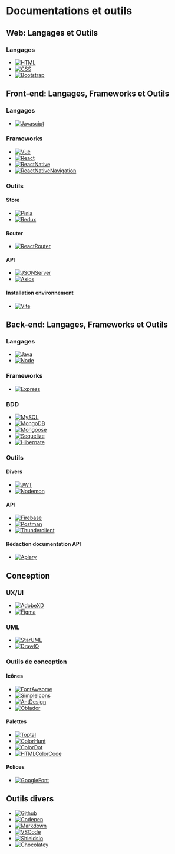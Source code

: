 # Documentations et outils

## Web: Langages et Outils
### Langages

* [![HTML][Html.dev]][Html-url]
* [![CSS][CSS.dev]][CSS-url]
* [![Bootstrap][Bootstrap.com]][Bootstrap-url]


## Front-end: Langages, Frameworks et Outils
### Langages
* [![Javascipt]][Javascript-url]

### Frameworks
* [![Vue][Vue.js]][Vue-url]
* [![React]][React-url]
* [![ReactNative]][ReactNative-url]
* [![ReactNativeNavigation]][ReactNativeNavigation-url]

### Outils

#### Store
* [![Pinia]][Pinia-url]
* [![Redux]][Redux-url]

#### Router
* [![ReactRouter]][ReactRouter-url]

#### API
* [![JSONServer]][JSONServer-url]
* [![Axios]][Axios-url]

#### Installation environnement
* [![Vite]][Vite-url]



## Back-end: Langages, Frameworks et Outils
### Langages
* [![Java]][Java-url]
* [![Node][Node.js]][Node-url]

### Frameworks
* [![Express][Express.js]][Express-url]

### BDD
* [![MySQL][MySql]][MySQL-url]
* [![MongoDB]][MongoDB-url]
* [![Mongoose]][Mongoose-url]
* [![Sequelize][Sequelize.js]][Sequelize-url]
* [![Hibernate][Hibernate]][Hibernate-url]

### Outils
#### Divers
* [![JWT]][JWT-url]
* [![Nodemon]][Nodemon-url]

#### API
* [![Firebase]][Firebase-url]
* [![Postman]][Postman-url]
* [![Thunderclient]][Thunderclient-url]

#### Rédaction documentation API
* [![Apiary]][Apiary-url]


## Conception
### UX/UI
* [![AdobeXD]][AdobeXD-url]
* [![Figma]][Figma-url]

### UML
* [![StarUML]][StarUML-url]
* [![DrawIO]][DrawIO-url]


### Outils de conception

#### Icônes

* [![FontAwsome]][FontAwsome-url]
* [![SimpleIcons]][SimpleIcons-url]
* [![AntDesign]][AntDesign-url]
* [![Oblador]][Oblador-url]


#### Palettes

* [![Toptal]][Toptal-url]
* [![ColorHunt]][ColorHunt-url]
* [![ColorDot]][ColorDot-url]
* [![HTMLColorCode]][HTMLColorCode-url]


#### Polices

* [![GoogleFont]][GoogleFont-url]

## Outils divers

* [![Github]][Github-url]
* [![Codepen]][Codepen-url]
* [![Markdown]][Markdown-url]
* [![VSCode]][VSCode-url]
* [![ShieldsIo]][ShieldsIo-url]
* [![Chocolatey]][Chocolatey-url]



<!-- MARKDOWN LINKS & IMAGES -->

<!-- web links -->
[Html.dev]:   https://img.shields.io/badge/HTML5-E34F26?style=for-the-badge&logo=html5&logoColor=white
[Html-url]: https://developer.mozilla.org/fr/docs/Web/HTML
[CSS.dev]: https://img.shields.io/badge/CSS3-1572B6?style=for-the-badge&logo=css3&logoColor=white
[CSS-url]: https://developer.mozilla.org/fr/docs/Web/CSS
[Bootstrap.com]: https://img.shields.io/badge/Bootstrap-563D7C?style=for-the-badge&logo=bootstrap&logoColor=white
[Bootstrap-url]: https://getbootstrap.com
[FontAwsome]: https://img.shields.io/badge/Font%20Awsome-ED8B00?style=for-the-badge&logo=fontawesome&logoColor=white&color=%23528DD7
[FontAwsome-url]: https://fontawesome.com/
[GoogleFont]: https://img.shields.io/badge/Google%20Font-ED8B00?style=for-the-badge&logo=googlefonts&logoColor=white&color=%234285F4
[GoogleFont-url]: https://fonts.google.com/
[SimpleIcons]: https://img.shields.io/badge/Simple%20Icons-ED8B00?style=for-the-badge&logo=simpleicons&logoColor=white&color=%23111111
[SimpleIcons-url]: https://simpleicons.org/


<!-- front-end links -->
[Javascipt]: https://img.shields.io/badge/JavaScript-F7DF1E?style=for-the-badge&logo=javascript&logoColor=black
[Javascript-url]: https://developer.mozilla.org/fr/docs/Web/JavaScript
[Vue.js]: https://img.shields.io/badge/Vue.js-35495E?style=for-the-badge&logo=vuedotjs&logoColor=4FC08D
[Vue-url]: https://vuejs.org/
[Pinia]: https://img.shields.io/badge/Pinia-ED8B00?style=for-the-badge&logo=gamebanana&logoColor=white&color=green
[Pinia-url]: https://pinia.vuejs.org/
[React]: https://img.shields.io/badge/React-20232A?style=for-the-badge&logo=react&logoColor=61DAFB
[React-url]: https://react.dev/reference/react
[Redux]: https://img.shields.io/badge/Redux-593D88?style=for-the-badge&logo=redux&logoColor=white
[Redux-url]: https://react-redux.js.org/
[ReactRouter]: https://img.shields.io/badge/React_Router-CA4245?style=for-the-badge&logo=react-router&logoColor=white
[ReactRouter-url]: https://reactrouter.com/en/main
[ReactNative]: https://img.shields.io/badge/React_Native-20232A?style=for-the-badge&logo=react&logoColor=61DAFB
[ReactNative-url]: https://reactnative.dev/docs/getting-started
[ReactNativeNavigation]: https://img.shields.io/badge/React_Native_Navigation-20232A?style=for-the-badge&logo=react&logoColor=61DAFB
[ReactNativeNavigation-url]: https://reactnavigation.org/
[Axios]: https://img.shields.io/badge/Axios-ED8B00?style=for-the-badge&logo=axios&logoColor=white&color=%235A29E4
[Axios-url]: https://www.npmjs.com/package/axios
[Vite]: https://img.shields.io/badge/Vite-ED8B00?style=for-the-badge&logo=vite&logoColor=white&color=%23646CFF
[Vite-url]: https://vitejs.dev/
[JSONServer]: https://img.shields.io/badge/JSON_Server-ED8B00?style=for-the-badge&logo=json&logoColor=white&color=%23000000
[JSONServer-url]: https://www.npmjs.com/package/json-server


<!-- back-end links -->
[Java]: https://img.shields.io/badge/Java-ED8B00?style=for-the-badge&logo=openjdk&logoColor=white
[Java-url]: https://dev.java/learn/getting-started/
[Node.js]: https://img.shields.io/badge/Node.js-43853D?style=for-the-badge&logo=node.js&logoColor=white
[Node-url]: https://nodejs.org/en
[Express.js]:  https://img.shields.io/badge/Express.js-ED8B00?style=for-the-badge&logo=express&logoColor=white&color=%23000000
[Express-url]: https://expressjs.com/fr/
[Sequelize.js]: https://img.shields.io/badge/sequelize-323330?style=for-the-badge&logo=sequelize&logoColor=blue
[Sequelize-url]: https://sequelize.org/
[Hibernate]: https://img.shields.io/badge/Hibernate-blue?style=for-the-badge&logo=hibernate
[Hibernate-url]: https://hibernate.org/
[MySql]: https://img.shields.io/badge/MySQL-00000F?style=for-the-badge&logo=mysql&logoColor=white
[MySQL-url]: https://www.mysql.com/fr/
[MongoDB]: https://img.shields.io/badge/MongoDB-4EA94B?style=for-the-badge&logo=mongodb&logoColor=white
[MongoDB-url]: https://www.mongodb.com/fr-fr
[Mongoose]: https://img.shields.io/badge/Mongoose-ED8B00?style=for-the-badge&logo=mongoosedotws&logoColor=white&color=%23F04D35
[Mongoose-url]: https://mongoosejs.com/
[JWT]: https://img.shields.io/badge/json%20web%20tokens-323330?style=for-the-badge&logo=json-web-tokens&logoColor=pink
[JWT-url]: https://jwt.io/
[Firebase]: https://img.shields.io/badge/Firebase-ED8B00?style=for-the-badge&logo=firebase&logoColor=white&color=%23FFCA28
[Firebase-url]: https://firebase.google.com/
[Postman]: https://img.shields.io/badge/Postman-ED8B00?style=for-the-badge&logo=postman&logoColor=white&color=%23FF6C37
[Postman-url]: https://www.postman.com/
[Nodemon]: https://img.shields.io/badge/Nodemon-ED8B00?style=for-the-badge&logo=nodemon&logoColor=white&color=%2376D04B
[Nodemon-url]: https://www.npmjs.com/package/nodemon
[Thunderclient]: https://img.shields.io/badge/ThunderClient-ED8B00?style=for-the-badge&logo=thunderstore&logoColor=white&color=%235B69C2
[Thunderclient-url]: https://www.thunderclient.com/

[Apiary]: https://img.shields.io/badge/Apiary-2FACA0?style=for-the-badge&logo=htmx&logoColor=white
[Apiary-url]: https://apiary.io/


<!-- conception links -->
[AdobeXD]: https://img.shields.io/badge/Adobe%20XD-470137?style=for-the-badge&logo=Adobe%20XD&logoColor=#FF61F6
[AdobeXD-url]: https://helpx.adobe.com/fr/xd/get-started.html
[Figma]: https://img.shields.io/badge/Figma-F24E1E?style=for-the-badge&logo=figma&logoColor=white
[Figma-url]: https://www.figma.com/files/recents-and-sharing/recently-viewed?fuid=1182357446438086491
[StarUML]: https://img.shields.io/badge/Star_UML-ED8B00?style=for-the-badge&color=yellow
[StarUML-url]: https://staruml.io/
[DrawIO]: https://img.shields.io/badge/Draw.io-ED8B00?style=for-the-badge&logo=diagramsdotnet&logoColor=white&color=%23F08705
[DrawIO-url]: https://app.diagrams.net/

[Toptal]: https://img.shields.io/badge/Toptal-3863A0?style=for-the-badge&logo=toptal&logoColor=white
[Toptal-url]: https://www.toptal.com/designers/colourcode/monochrome-color-builder

[AntDesign]: https://img.shields.io/badge/Ant_Design-0170FE?style=for-the-badge&logo=antdesign&logoColor=white
[AntDesign-url]: https://ant.design/components/icon

[Oblador]: https://img.shields.io/badge/Oblador-DBB00D?style=for-the-badge&logo=htmx&logoColor=white
[Oblador-url]: https://oblador.github.io/react-native-vector-icons/


[ColorHunt]:  https://img.shields.io/badge/Color_Hunt-DBB00D?style=for-the-badge&logo=htmx&logoColor=white
[ColorHunt-url]: https://www.colorhunt.co/

[ColorDot]:  https://img.shields.io/badge/Color_Dot-91C413?style=for-the-badge&logo=htmx&logoColor=white
[ColorDot-url]: https://color.hailpixel.com/

[HTMLColorCode]:  https://img.shields.io/badge/HTML_Color_Code-C41313?style=for-the-badge&logo=htmx&logoColor=white
[HTMLColorCode-url]: https://htmlcolorcodes.com/fr/selecteur-de-couleur/

<!-- other tools -->
[Codepen]: https://img.shields.io/badge/Codepen-000000?style=for-the-badge&logo=codepen&logoColor=white
[Codepen-url]: https://codepen.io/
[Github]: https://img.shields.io/badge/GitHub-100000?style=for-the-badge&logo=github&logoColor=white
[Github-url]: https://github.com/JaceyStew6
[Markdown]: https://img.shields.io/badge/Markdown-000000?style=for-the-badge&logo=markdown&logoColor=white
[Markdown-url]: https://www.markdownguide.org/basic-syntax/
[VSCode]: https://img.shields.io/badge/Visual_Studio_Code-0078D4?style=for-the-badge&logo=visual%20studio%20code&logoColor=white
[VSCode-url]: https://code.visualstudio.com/
[ShieldsIo]: https://img.shields.io/badge/Shields.io-ED8B00?style=for-the-badge&logo=shieldsdotio&logoColor=white&color=%23000000
[ShieldsIo-url]: https://shields.io/badges
[Chocolatey]: https://img.shields.io/badge/Chocolatey-ED8B00?style=for-the-badge&logo=chocolatey&logoColor=white&color=%2380B5E3
[Chocolatey-url]: https://chocolatey.org/
